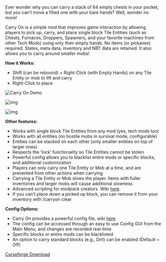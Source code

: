 Ever wonder why you can carry a stack of 64 empty chests in your pocket, but you can’t move a filled one with your bare hands? Well, wonder no more!

Carry On is a simple mod that improves game interaction by allowing players to pick up, carry, and place single block Tile Entities (such as Chests, Furnaces, Droppers, Spawners, and your favorite machines from other Tech Mods) using only their empty hands. No items (or pickaxes) required. States, meta data, inventory and NBT data are retained. It also allows you to carry around smaller mobs!

**How it Works:**

- Shift (can be rebound) + Right-Click (with Empty Hands) on any Tile Entity or mob to lift and carry
- Right-Click to place

![Carry On Demo](https://www.creeptech.net/carryon/carryondemo2.gif)


![img](http://i.imgur.com/PJ4Q7tp.gif)
 

![img](https://i.imgur.com/czlzu1s.gif)


**Other features:**

- Works with single block Tile Entities from any mod (yes, tech mods too)
- Works with all entities (no hostile mobs in survival mode, configurable)
- Entities can be stacked on each other (only smaller entities on top of larger ones)
- Respects the ‘lock’ functionality so Tile Entities cannot be stolen
- Powerful config allows you to blacklist entire mods or specific blocks, and additional customization
- Players can only carry one Tile Entity or Mob at a time, and are prevented from other actions when carrying
- Carrying a Tile Entity or Mob slows the player. Items with fuller inventories and larger mobs will cause additional slowness
- Advanced scripting for modpack creators. Wiki [here](https://github.com/Tschipp/CarryOn/wiki/Scripting).
- If you can't place down a picked up block, you can remove it from your inventory with /carryon clear

**Config Options:**

- Carry On provides a powerful config file, wiki [here](https://github.com/Tschipp/CarryOn/wiki/Model-Override-Config)
- The config can be accessed through an easy to use Config GUI from the Main Menu, and changes are recorded real-time
- Specific blocks or entire mods can be blacklisted
- An option to carry standard blocks (e.g., Dirt) can be enabled (Default = Off)

[Curseforge Download](https://www.curseforge.com/minecraft/mc-mods/carry-on)